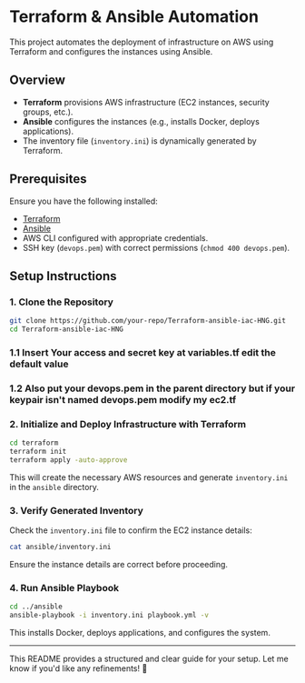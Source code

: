 # Terraform & Ansible Automation

This project automates the deployment of infrastructure on AWS using Terraform and configures the instances using Ansible.

## Overview

- **Terraform** provisions AWS infrastructure (EC2 instances, security groups, etc.).
- **Ansible** configures the instances (e.g., installs Docker, deploys applications).
- The inventory file (`inventory.ini`) is dynamically generated by Terraform.

## Prerequisites

Ensure you have the following installed:

- [Terraform](https://developer.hashicorp.com/terraform/downloads)
- [Ansible](https://docs.ansible.com/ansible/latest/installation_guide/intro_installation.html)
- AWS CLI configured with appropriate credentials.
- SSH key (`devops.pem`) with correct permissions (`chmod 400 devops.pem`).

## Setup Instructions

### 1. Clone the Repository

```bash
git clone https://github.com/your-repo/Terraform-ansible-iac-HNG.git
cd Terraform-ansible-iac-HNG
```

### 1.1 Insert Your access and secret key at variables.tf edit the default value
### 1.2 Also put your devops.pem in the parent directory but if your keypair isn't named devops.pem modify my ec2.tf 

### 2. Initialize and Deploy Infrastructure with Terraform

```bash
cd terraform
terraform init
terraform apply -auto-approve
```

This will create the necessary AWS resources and generate `inventory.ini` in the `ansible` directory.

### 3. Verify Generated Inventory

Check the `inventory.ini` file to confirm the EC2 instance details:

```bash
cat ansible/inventory.ini
```

Ensure the instance details are correct before proceeding.

### 4. Run Ansible Playbook

```bash
cd ../ansible
ansible-playbook -i inventory.ini playbook.yml -v
```

This installs Docker, deploys applications, and configures the system.

---

This README provides a structured and clear guide for your setup. Let me know if you'd like any refinements! 🚀

